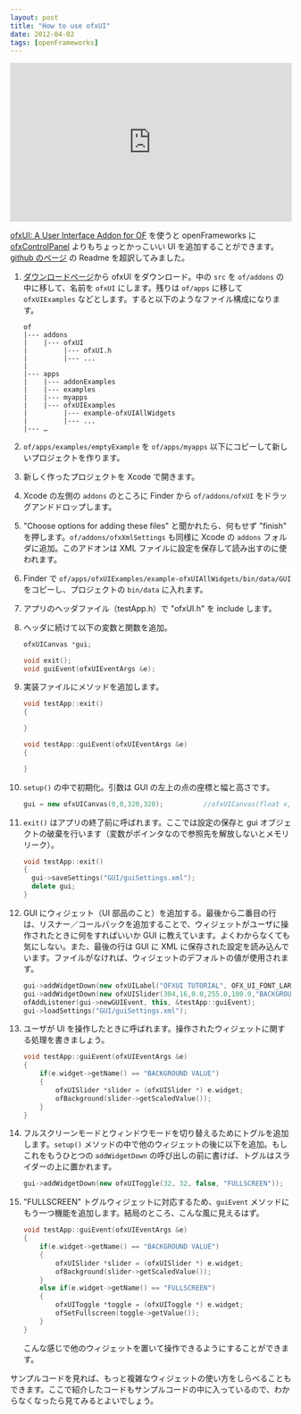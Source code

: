 ```yaml
---
layout: post
title: "How to use ofxUI"
date: 2012-04-02
tags: [openFrameworks]
---
```


<div style="padding:56.25% 0 0 0;position:relative;"><iframe src="https://player.vimeo.com/video/36385123" style="position:absolute;top:0;left:0;width:100%;height:100%;" frameborder="0" allow="autoplay; fullscreen" allowfullscreen></iframe></div>

[ofxUI: A User Interface Addon for OF](http://www.syedrezaali.com/blog/?p=2172) を使うと openFrameworks に [ofxControlPanel](https://github.com/ofTheo/ofxControlPanel) よりもちょっとかっこいい UI を追加することができます。[github のページ](https://github.com/rezaali/ofxUI) の Readme を超訳してみました。

1. [ダウンロードページ](https://github.com/rezaali/ofxUI/downloads)から ofxUI をダウンロード。中の `src` を `of/addons` の中に移して、名前を `ofxUI` にします。残りは `of/apps` に移して `ofxUIExamples` などとします。すると以下のようなファイル構成になります。

   ```
   of
   |--- addons
   |    |--- ofxUI
   |         |--- ofxUI.h
   |         |--- ...
   |
   |--- apps
   |    |--- addonExamples
   |    |--- examples
   |    |--- myapps
   |    |--- ofxUIExamples
   |         |--- example-ofxUIAllWidgets
   |         |--- ...
   |--- …
   ```

2. `of/apps/examples/emptyExample` を `of/apps/myapps` 以下にコピーして新しいプロジェクトを作ります。
3. 新しく作ったプロジェクトを Xcode で開きます。
4. Xcode の左側の `addons` のところに Finder から `of/addons/ofxUI` をドラッグアンドドロップします。
5. "Choose options for adding these files" と聞かれたら、何もせず "finish" を押します。`of/addons/ofxXmlSettings` も同様に Xcode の `addons` フォルダに追加。このアドオンは XML ファイルに設定を保存して読み出すのに使われます。
6. Finder で `of/apps/ofxUIExamples/example-ofxUIAllWidgets/bin/data/GUI` をコピーし、プロジェクトの `bin/data` に入れます。
7. アプリのヘッダファイル（testApp.h）で "ofxUI.h" を include します。
8. ヘッダに続けて以下の変数と関数を追加。

   ```cpp
   ofxUICanvas *gui;

   void exit();
   void guiEvent(ofxUIEventArgs &e);
   ```

9. 実装ファイルにメソッドを追加します。

   ```cpp
   void testApp::exit()
   {

   }

   void testApp::guiEvent(ofxUIEventArgs &e)
   {

   }
   ```

10. `setup()` の中で初期化。引数は GUI の左上の点の座標と幅と高さです。

    ```cpp
    gui = new ofxUICanvas(0,0,320,320);          //ofxUICanvas(float x, float y, float width, float height)
    ```

11. `exit()` はアプリの終了前に呼ばれます。ここでは設定の保存と gui オブジェクトの破棄を行います（変数がポインタなので参照先を解放しないとメモリリーク）。

    ```cpp
    void testApp::exit()
    {
      gui->saveSettings("GUI/guiSettings.xml");
      delete gui;
    }
    ```

12. GUI にウィジェット（UI 部品のこと）を追加する。最後から二番目の行は、リスナー／コールバックを追加することで、ウィジェットがユーザに操作されたときに何をすればいいか GUI に教えています。よくわからなくても気にしない。また、最後の行は GUI に XML に保存された設定を読み込んでいます。ファイルがなければ、ウィジェットのデフォルトの値が使用されます。

    ```cpp
    gui->addWidgetDown(new ofxUILabel("OFXUI TUTORIAL", OFX_UI_FONT_LARGE));
    gui->addWidgetDown(new ofxUISlider(304,16,0.0,255.0,100.0,"BACKGROUND VALUE"));
    ofAddListener(gui->newGUIEvent, this, &testApp::guiEvent);
    gui->loadSettings("GUI/guiSettings.xml");
    ```

13. ユーザが UI を操作したときに呼ばれます。操作されたウィジェットに関する処理を書きましょう。

    ```cpp
    void testApp::guiEvent(ofxUIEventArgs &e)
    {
        if(e.widget->getName() == "BACKGROUND VALUE")
        {
            ofxUISlider *slider = (ofxUISlider *) e.widget;
            ofBackground(slider->getScaledValue());
        }
    }
    ```

14. フルスクリーンモードとウィンドウモードを切り替えるためにトグルを追加します。`setup()` メソッドの中で他のウィジェットの後に以下を追加。もしこれをもうひとつの `addWidgetDown` の呼び出しの前に書けば、トグルはスライダーの上に置かれます。

    ```cpp
    gui->addWidgetDown(new ofxUIToggle(32, 32, false, "FULLSCREEN"));
    ```

15. "FULLSCREEN" トグルウィジェットに対応するため、`guiEvent` メソッドにもう一つ機能を追加します。結局のところ、こんな風に見えるはず。

    ```cpp
    void testApp::guiEvent(ofxUIEventArgs &e)
    {
        if(e.widget->getName() == "BACKGROUND VALUE")
        {
            ofxUISlider *slider = (ofxUISlider *) e.widget;
            ofBackground(slider->getScaledValue());
        }
        else if(e.widget->getName() == "FULLSCREEN")
        {
            ofxUIToggle *toggle = (ofxUIToggle *) e.widget;
            ofSetFullscreen(toggle->getValue());
        }
    }
    ```

    こんな感じで他のウィジェットを置いて操作できるようにすることができます。

サンプルコードを見れば、もっと複雑なウィジェットの使い方をしらべることもできます。ここで紹介したコードもサンプルコードの中に入っているので、わからなくなったら見てみるとよいでしょう。

